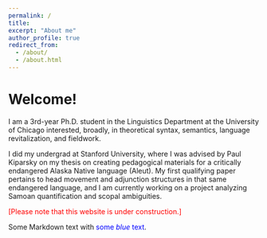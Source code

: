 ```yaml
---
permalink: /
title:
excerpt: "About me"
author_profile: true
redirect_from: 
  - /about/
  - /about.html
---
```


Welcome!
======
I am a 3rd-year Ph.D. student in the Linguistics Department at the University of Chicago interested, broadly, in theoretical syntax, semantics, language revitalization, and fieldwork.

I did my undergrad at Stanford University, where I was advised by Paul Kiparsky on my thesis on creating pedagogical materials for a critically endangered Alaska Native language (Aleut). My first qualifying paper pertains to head movement and adjunction structures in that same endangered language, and I am currently working on a project analyzing Samoan quantification and scopal ambiguities.


<span style="color:red">[Please note that this website is under construction.]</span>

<p>Some Markdown text with <span style="color:blue">some <em>blue</em> text</span>.</p>
